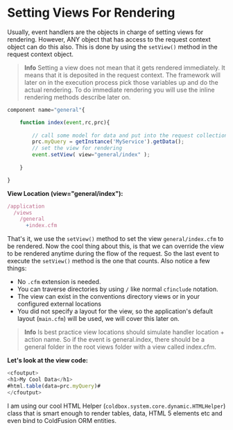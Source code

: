 # Setting Views For Rendering

Usually, event handlers are the objects in charge of setting views for rendering. However, ANY object that has access to the request context object can do this also. This is done by using the `setView()` method in the request context object.


> **Info** Setting a view does not mean that it gets rendered immediately. It means that it is deposited in the request context. The framework will later on in the execution process pick those variables up and do the actual rendering. To do immediate rendering you will use the inline rendering methods describe later on.


```js
component name="general"{

	function index(event,rc,prc){
	
		// call some model for data and put into the request collection
		prc.myQuery = getInstance('MyService').getData();
		// set the view for rendering
		event.setView( view="general/index" );
	
	}

}
```

**View Location (view="general/index"):**

```js
/application
  /views
    /general
      +index.cfm
```

That's it, we use the `setView()` method to set the view `general/index.cfm` to be rendered. Now the cool thing about this, is that we can override the view to be rendered anytime during the flow of the request. So the last event to execute the `setView()` method is the one that counts. Also notice a few things:

* No `.cfm` extension is needed.
* You can traverse directories by using `/` like normal `cfinclude` notation.
* The view can exist in the conventions directory views or in your configured external locations
* You did not specify a layout for the view, so the application's default layout (`main.cfm`) will be used, we will cover this later on.
 
> **Info** Is best practice view locations should simulate handler location + action name. So if the event is general.index, there should be a general folder in the root views folder with a view called index.cfm.

**Let's look at the view code:**

```js
<cfoutput>
<h1>My Cool Data</h1>
#html.table(data=prc.myQuery)#
</cfoutput>
```

I am using our cool HTML Helper (`coldbox.system.core.dynamic.HTMLHelper`) class that is smart enough to render tables, data, HTML 5 elements etc and even bind to ColdFusion ORM entities.
